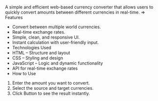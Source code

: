 A simple and efficient web-based currency converter that allows users to quickly convert amounts between different currencies in real-time.
=> Features
- Convert between multiple world currencies.
- Real-time exchange rates.
- Simple, clean, and responsive UI.
- Instant calculation with user-friendly input.
- Technologies Used
- HTML – Structure and layout
- CSS – Styling and design
- JavaScript – Logic and dynamic functionality
-  API for real-time exchange rates
- How to Use
1. Enter the amount you want to convert.
2. Select the source and target currencies.
3. Click Button to see the result instantly.
